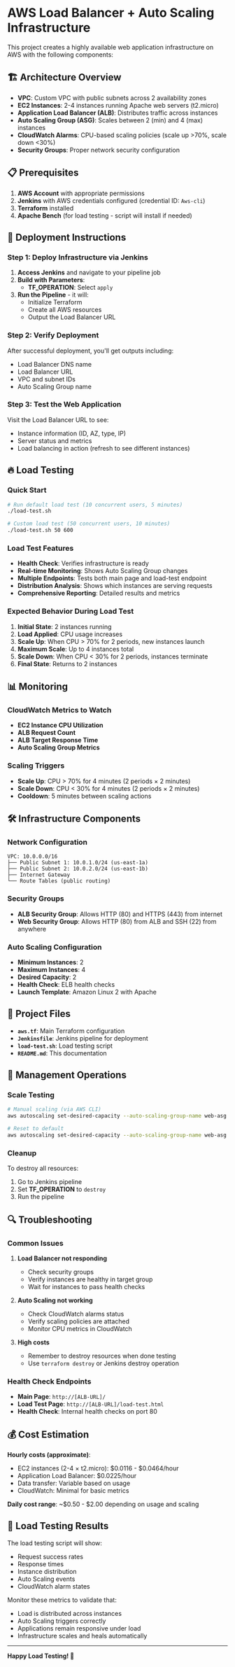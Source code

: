 # AWS Load Balancer + Auto Scaling Infrastructure

This project creates a highly available web application infrastructure on AWS with the following components:

## 🏗️ Architecture Overview

- **VPC**: Custom VPC with public subnets across 2 availability zones
- **EC2 Instances**: 2-4 instances running Apache web servers (t2.micro)
- **Application Load Balancer (ALB)**: Distributes traffic across instances
- **Auto Scaling Group (ASG)**: Scales between 2 (min) and 4 (max) instances
- **CloudWatch Alarms**: CPU-based scaling policies (scale up >70%, scale down <30%)
- **Security Groups**: Proper network security configuration

## 📋 Prerequisites

1. **AWS Account** with appropriate permissions
2. **Jenkins** with AWS credentials configured (credential ID: `Aws-cli`)
3. **Terraform** installed
4. **Apache Bench** (for load testing - script will install if needed)

## 🚀 Deployment Instructions

### Step 1: Deploy Infrastructure via Jenkins

1. **Access Jenkins** and navigate to your pipeline job
2. **Build with Parameters**:
   - **TF_OPERATION**: Select `apply`
3. **Run the Pipeline** - it will:
   - Initialize Terraform
   - Create all AWS resources
   - Output the Load Balancer URL

### Step 2: Verify Deployment

After successful deployment, you'll get outputs including:
- Load Balancer DNS name
- Load Balancer URL
- VPC and subnet IDs
- Auto Scaling Group name

### Step 3: Test the Web Application

Visit the Load Balancer URL to see:
- Instance information (ID, AZ, type, IP)
- Server status and metrics
- Load balancing in action (refresh to see different instances)

## 🔥 Load Testing

### Quick Start
```bash
# Run default load test (10 concurrent users, 5 minutes)
./load-test.sh

# Custom load test (50 concurrent users, 10 minutes)
./load-test.sh 50 600
```

### Load Test Features
- **Health Check**: Verifies infrastructure is ready
- **Real-time Monitoring**: Shows Auto Scaling Group changes
- **Multiple Endpoints**: Tests both main page and load-test endpoint
- **Distribution Analysis**: Shows which instances are serving requests
- **Comprehensive Reporting**: Detailed results and metrics

### Expected Behavior During Load Test
1. **Initial State**: 2 instances running
2. **Load Applied**: CPU usage increases
3. **Scale Up**: When CPU > 70% for 2 periods, new instances launch
4. **Maximum Scale**: Up to 4 instances total
5. **Scale Down**: When CPU < 30% for 2 periods, instances terminate
6. **Final State**: Returns to 2 instances

## 📊 Monitoring

### CloudWatch Metrics to Watch
- **EC2 Instance CPU Utilization**
- **ALB Request Count**
- **ALB Target Response Time**
- **Auto Scaling Group Metrics**

### Scaling Triggers
- **Scale Up**: CPU > 70% for 4 minutes (2 periods × 2 minutes)
- **Scale Down**: CPU < 30% for 4 minutes (2 periods × 2 minutes)
- **Cooldown**: 5 minutes between scaling actions

## 🛠️ Infrastructure Components

### Network Configuration
```
VPC: 10.0.0.0/16
├── Public Subnet 1: 10.0.1.0/24 (us-east-1a)
├── Public Subnet 2: 10.0.2.0/24 (us-east-1b)
├── Internet Gateway
└── Route Tables (public routing)
```

### Security Groups
- **ALB Security Group**: Allows HTTP (80) and HTTPS (443) from internet
- **Web Security Group**: Allows HTTP (80) from ALB and SSH (22) from anywhere

### Auto Scaling Configuration
- **Minimum Instances**: 2
- **Maximum Instances**: 4
- **Desired Capacity**: 2
- **Health Check**: ELB health checks
- **Launch Template**: Amazon Linux 2 with Apache

## 📁 Project Files

- **`aws.tf`**: Main Terraform configuration
- **`Jenkinsfile`**: Jenkins pipeline for deployment
- **`load-test.sh`**: Load testing script
- **`README.md`**: This documentation

## 🔧 Management Operations

### Scale Testing
```bash
# Manual scaling (via AWS CLI)
aws autoscaling set-desired-capacity --auto-scaling-group-name web-asg --desired-capacity 4

# Reset to default
aws autoscaling set-desired-capacity --auto-scaling-group-name web-asg --desired-capacity 2
```

### Cleanup
To destroy all resources:
1. Go to Jenkins pipeline
2. Set **TF_OPERATION** to `destroy`
3. Run the pipeline

## 🔍 Troubleshooting

### Common Issues

1. **Load Balancer not responding**
   - Check security groups
   - Verify instances are healthy in target group
   - Wait for instances to pass health checks

2. **Auto Scaling not working**
   - Check CloudWatch alarms status
   - Verify scaling policies are attached
   - Monitor CPU metrics in CloudWatch

3. **High costs**
   - Remember to destroy resources when done testing
   - Use `terraform destroy` or Jenkins destroy operation

### Health Check Endpoints
- **Main Page**: `http://[ALB-URL]/`
- **Load Test Page**: `http://[ALB-URL]/load-test.html`
- **Health Check**: Internal health checks on port 80

## 💰 Cost Estimation

**Hourly costs (approximate)**:
- EC2 instances (2-4 × t2.micro): $0.0116 - $0.0464/hour
- Application Load Balancer: $0.0225/hour
- Data transfer: Variable based on usage
- CloudWatch: Minimal for basic metrics

**Daily cost range**: ~$0.50 - $2.00 depending on usage and scaling

## 🎯 Load Testing Results

The load testing script will show:
- Request success rates
- Response times
- Instance distribution
- Auto Scaling events
- CloudWatch alarm states

Monitor these metrics to validate that:
- Load is distributed across instances
- Auto Scaling triggers correctly
- Applications remain responsive under load
- Infrastructure scales and heals automatically

---

**Happy Load Testing! 🚀**